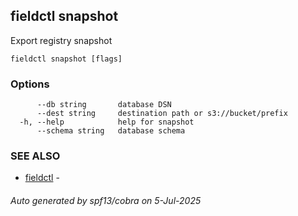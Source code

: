 ## fieldctl snapshot

Export registry snapshot

```
fieldctl snapshot [flags]
```

### Options

```
      --db string       database DSN
      --dest string     destination path or s3://bucket/prefix
  -h, --help            help for snapshot
      --schema string   database schema
```

### SEE ALSO

* [fieldctl](fieldctl.md)	 - 

###### Auto generated by spf13/cobra on 5-Jul-2025
